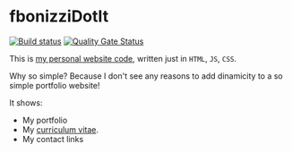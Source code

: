 # fbonizziDotIt

[![Build status](https://dev.azure.com/fbonizzi/GithubOpenSource/_apis/build/status/fbonizziDotIt)](https://dev.azure.com/fbonizzi/GithubOpenSource/_build/latest?definitionId=20)
[![Quality Gate Status](https://sonarcloud.io/api/project_badges/measure?project=FrancescoBonizzi_fbonizziDotIt&metric=alert_status)](https://sonarcloud.io/dashboard?id=FrancescoBonizzi_fbonizziDotIt)

This is [my personal website code](http://www.fbonizzi.it), written just in `HTML`, `JS`, `CSS`.

Why so simple?
Because I don't see any reasons to add dinamicity to a so simple portfolio website!

It shows:
- My portfolio 
- My [curriculum vitae](https://github.com/FrancescoBonizzi/CurriculumVitaeExporter).
- My contact links
